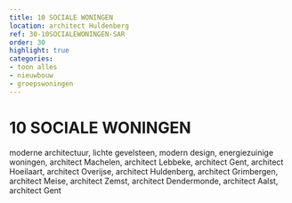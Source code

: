 ```yaml
---
title: 10 SOCIALE WONINGEN
location: architect Huldenberg
ref: 30-10SOCIALEWONINGEN-SAR
order: 30
highlight: true
categories:
- toon alles
- nieuwbouw
- groepswoningen
---
```

# 10 SOCIALE WONINGEN

moderne architectuur, lichte gevelsteen, modern design, energiezuinige woningen, architect Machelen, architect Lebbeke, architect Gent, architect Hoeilaart, architect Overijse, architect Huldenberg, architect Grimbergen, architect Meise, architect Zemst, architect Dendermonde, architect Aalst, architect Gent